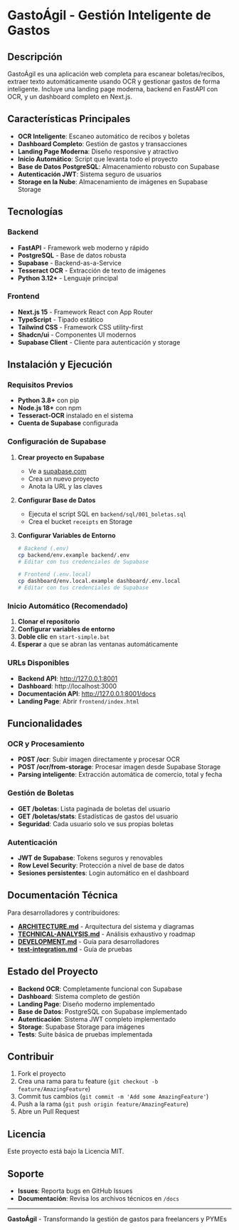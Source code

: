 # GastoÁgil - Gestión Inteligente de Gastos

## Descripción

GastoÁgil es una aplicación web completa para escanear boletas/recibos, extraer texto automáticamente usando OCR y gestionar gastos de forma inteligente. Incluye una landing page moderna, backend en FastAPI con OCR, y un dashboard completo en Next.js.

## Características Principales

- **OCR Inteligente**: Escaneo automático de recibos y boletas
- **Dashboard Completo**: Gestión de gastos y transacciones
- **Landing Page Moderna**: Diseño responsive y atractivo
- **Inicio Automático**: Script que levanta todo el proyecto
- **Base de Datos PostgreSQL**: Almacenamiento robusto con Supabase
- **Autenticación JWT**: Sistema seguro de usuarios
- **Storage en la Nube**: Almacenamiento de imágenes en Supabase Storage

## Tecnologías

### Backend
- **FastAPI** - Framework web moderno y rápido
- **PostgreSQL** - Base de datos robusta
- **Supabase** - Backend-as-a-Service
- **Tesseract OCR** - Extracción de texto de imágenes
- **Python 3.12+** - Lenguaje principal

### Frontend
- **Next.js 15** - Framework React con App Router
- **TypeScript** - Tipado estático
- **Tailwind CSS** - Framework CSS utility-first
- **Shadcn/ui** - Componentes UI modernos
- **Supabase Client** - Cliente para autenticación y storage

## Instalación y Ejecución

### Requisitos Previos
- **Python 3.8+** con pip
- **Node.js 18+** con npm
- **Tesseract-OCR** instalado en el sistema
- **Cuenta de Supabase** configurada

### Configuración de Supabase

1. **Crear proyecto en Supabase**
   - Ve a [supabase.com](https://supabase.com)
   - Crea un nuevo proyecto
   - Anota la URL y las claves

2. **Configurar Base de Datos**
   - Ejecuta el script SQL en `backend/sql/001_boletas.sql`
   - Crea el bucket `receipts` en Storage

3. **Configurar Variables de Entorno**
   ```bash
   # Backend (.env)
   cp backend/env.example backend/.env
   # Editar con tus credenciales de Supabase
   
   # Frontend (.env.local)
   cp dashboard/env.local.example dashboard/.env.local
   # Editar con tus credenciales de Supabase
   ```

### Inicio Automático (Recomendado)
1. **Clonar el repositorio**
2. **Configurar variables de entorno**
3. **Doble clic** en `start-simple.bat`
4. **Esperar** a que se abran las ventanas automáticamente

### URLs Disponibles
- **Backend API**: http://127.0.0.1:8001
- **Dashboard**: http://localhost:3000
- **Documentación API**: http://127.0.0.1:8001/docs
- **Landing Page**: Abrir `frontend/index.html`

## Funcionalidades

### OCR y Procesamiento
- **POST /ocr**: Subir imagen directamente y procesar OCR
- **POST /ocr/from-storage**: Procesar imagen desde Supabase Storage
- **Parsing inteligente**: Extracción automática de comercio, total y fecha

### Gestión de Boletas
- **GET /boletas**: Lista paginada de boletas del usuario
- **GET /boletas/stats**: Estadísticas de gastos del usuario
- **Seguridad**: Cada usuario solo ve sus propias boletas

### Autenticación
- **JWT de Supabase**: Tokens seguros y renovables
- **Row Level Security**: Protección a nivel de base de datos
- **Sesiones persistentes**: Login automático en el dashboard

## Documentación Técnica

Para desarrolladores y contribuidores:

- **[ARCHITECTURE.md](./ARCHITECTURE.md)** - Arquitectura del sistema y diagramas
- **[TECHNICAL-ANALYSIS.md](./TECHNICAL-ANALYSIS.md)** - Análisis exhaustivo y roadmap
- **[DEVELOPMENT.md](./DEVELOPMENT.md)** - Guía para desarrolladores
- **[test-integration.md](./test-integration.md)** - Guía de pruebas

## Estado del Proyecto

- **Backend OCR**: Completamente funcional con Supabase
- **Dashboard**: Sistema completo de gestión
- **Landing Page**: Diseño moderno implementado
- **Base de Datos**: PostgreSQL con Supabase implementado
- **Autenticación**: Sistema JWT completo implementado
- **Storage**: Supabase Storage para imágenes
- **Tests**: Suite básica de pruebas implementada

## Contribuir

1. Fork el proyecto
2. Crea una rama para tu feature (`git checkout -b feature/AmazingFeature`)
3. Commit tus cambios (`git commit -m 'Add some AmazingFeature'`)
4. Push a la rama (`git push origin feature/AmazingFeature`)
5. Abre un Pull Request

## Licencia

Este proyecto está bajo la Licencia MIT.

## Soporte

- **Issues**: Reporta bugs en GitHub Issues
- **Documentación**: Revisa los archivos técnicos en `/docs`

---

**GastoÁgil** - Transformando la gestión de gastos para freelancers y PYMEs